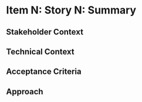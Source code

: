 # Item N: Story N: Summary <!-- Required -->

## Stakeholder Context <!-- Required -->

## Technical Context <!-- Required -->

## Acceptance Criteria <!-- Required -->

## Approach <!-- Required -->
